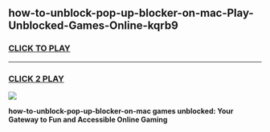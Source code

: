 
## how-to-unblock-pop-up-blocker-on-mac-Play-Unblocked-Games-Online-kqrb9
<h3>
<a href="https://premium76.site?title=how-to-unblock-pop-up-blocker-on-mac&ref=25A">CLICK TO PLAY</a></h3>
<hr>

<h3>
<a href="https://premium76.site?title=how-to-unblock-pop-up-blocker-on-mac&ref=25A">CLICK 2 PLAY</a>
  
</h3>

<a href="https://premium76.site?title=how-to-unblock-pop-up-blocker-on-mac&ref=25A"><img src="https://clearcache.store/games.png"></a>


**how-to-unblock-pop-up-blocker-on-mac games unblocked: Your Gateway to Fun and Accessible Online Gaming**
